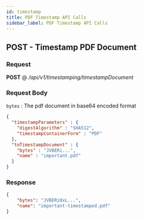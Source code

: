 ```yaml
---
id: timestamp
title: PDF Timestamp API Calls
sidebar_label: PDF Timestamp API Calls
---
```



## POST - Timestamp PDF Document

### Request

<b>POST</b> @ <i>/api/v1/timestamping/timestampDocument</i>

### Request Body

`bytes` : The pdf document in base64 encoded format

```json
{
  "timestampParameters" : {
    "digestAlgorithm" : "SHA512",
    "timestampContainerForm" : "PDF"
  },
  "toTimestampDocument" : {
    "bytes" : "JVBERi...",
    "name" : "important.pdf"
  }
}
```

### Response

```json
{
    "bytes": "JVBERi0xL...",
    "name": "important-timestamped.pdf"
}
```

